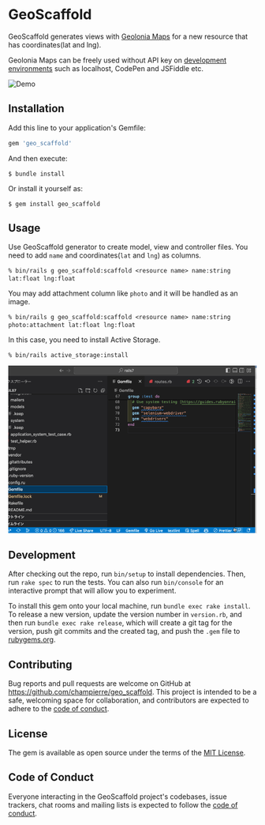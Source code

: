 # GeoScaffold

GeoScaffold generates views with [Geolonia Maps](https://geolonia.com/maps-dev/) for a new resource that has coordinates(lat and lng).

Geolonia Maps can be freely used without API key on [development environments](https://docs.geolonia.com/tutorial/002/#%E9%96%8B%E7%99%BA%E7%92%B0%E5%A2%83%E3%81%A7%E3%81%AE%E5%88%A9%E7%94%A8%E3%81%AB%E3%81%A4%E3%81%84%E3%81%A6) such as localhost, CodePen and JSFiddle etc.

![Demo](geo_scaffold.gif)

## Installation

Add this line to your application's Gemfile:

```ruby
gem 'geo_scaffold'
```

And then execute:

    $ bundle install

Or install it yourself as:

    $ gem install geo_scaffold

## Usage

Use GeoScaffold generator to create model, view and controller files.
You need to add `name` and coordinates(`lat` and `lng`) as columns.

```
% bin/rails g geo_scaffold:scaffold <resource name> name:string lat:float lng:float
```

You may add attachment column like `photo` and it will be handled as an image.

```
% bin/rails g geo_scaffold:scaffold <resource name> name:string photo:attachment lat:float lng:float 
```

In this case, you need to install Active Storage.

```
% bin/rails active_storage:install
```

![Demo](install_geo_scaffold.gif)

## Development

After checking out the repo, run `bin/setup` to install dependencies. Then, run `rake spec` to run the tests. You can also run `bin/console` for an interactive prompt that will allow you to experiment.

To install this gem onto your local machine, run `bundle exec rake install`. To release a new version, update the version number in `version.rb`, and then run `bundle exec rake release`, which will create a git tag for the version, push git commits and the created tag, and push the `.gem` file to [rubygems.org](https://rubygems.org).

## Contributing

Bug reports and pull requests are welcome on GitHub at https://github.com/champierre/geo_scaffold. This project is intended to be a safe, welcoming space for collaboration, and contributors are expected to adhere to the [code of conduct](https://github.com/champierre/geo_scaffold/blob/master/CODE_OF_CONDUCT.md).

## License

The gem is available as open source under the terms of the [MIT License](https://opensource.org/licenses/MIT).

## Code of Conduct

Everyone interacting in the GeoScaffold project's codebases, issue trackers, chat rooms and mailing lists is expected to follow the [code of conduct](https://github.com/champierre/geo_scaffold/blob/master/CODE_OF_CONDUCT.md).
